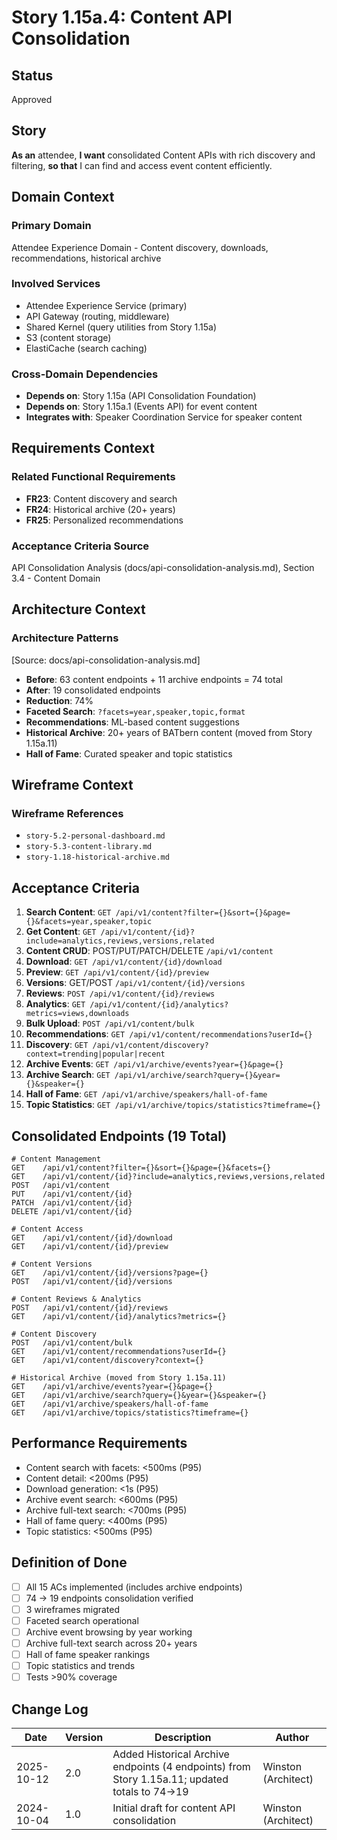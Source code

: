 # Story 1.15a.4: Content API Consolidation

## Status
Approved

## Story

**As an** attendee,
**I want** consolidated Content APIs with rich discovery and filtering,
**so that** I can find and access event content efficiently.

## Domain Context

### Primary Domain
Attendee Experience Domain - Content discovery, downloads, recommendations, historical archive

### Involved Services
- Attendee Experience Service (primary)
- API Gateway (routing, middleware)
- Shared Kernel (query utilities from Story 1.15a)
- S3 (content storage)
- ElastiCache (search caching)

### Cross-Domain Dependencies
- **Depends on**: Story 1.15a (API Consolidation Foundation)
- **Depends on**: Story 1.15a.1 (Events API) for event content
- **Integrates with**: Speaker Coordination Service for speaker content

## Requirements Context

### Related Functional Requirements
- **FR23**: Content discovery and search
- **FR24**: Historical archive (20+ years)
- **FR25**: Personalized recommendations

### Acceptance Criteria Source
API Consolidation Analysis (docs/api-consolidation-analysis.md), Section 3.4 - Content Domain

## Architecture Context

### Architecture Patterns
[Source: docs/api-consolidation-analysis.md]
- **Before**: 63 content endpoints + 11 archive endpoints = 74 total
- **After**: 19 consolidated endpoints
- **Reduction**: 74%
- **Faceted Search**: `?facets=year,speaker,topic,format`
- **Recommendations**: ML-based content suggestions
- **Historical Archive**: 20+ years of BATbern content (moved from Story 1.15a.11)
- **Hall of Fame**: Curated speaker and topic statistics

## Wireframe Context

### Wireframe References
- `story-5.2-personal-dashboard.md`
- `story-5.3-content-library.md`
- `story-1.18-historical-archive.md`

## Acceptance Criteria

1. **Search Content**: `GET /api/v1/content?filter={}&sort={}&page={}&facets=year,speaker,topic`
2. **Get Content**: `GET /api/v1/content/{id}?include=analytics,reviews,versions,related`
3. **Content CRUD**: POST/PUT/PATCH/DELETE `/api/v1/content`
4. **Download**: `GET /api/v1/content/{id}/download`
5. **Preview**: `GET /api/v1/content/{id}/preview`
6. **Versions**: GET/POST `/api/v1/content/{id}/versions`
7. **Reviews**: `POST /api/v1/content/{id}/reviews`
8. **Analytics**: `GET /api/v1/content/{id}/analytics?metrics=views,downloads`
9. **Bulk Upload**: `POST /api/v1/content/bulk`
10. **Recommendations**: `GET /api/v1/content/recommendations?userId={}`
11. **Discovery**: `GET /api/v1/content/discovery?context=trending|popular|recent`
12. **Archive Events**: `GET /api/v1/archive/events?year={}&page={}`
13. **Archive Search**: `GET /api/v1/archive/search?query={}&year={}&speaker={}`
14. **Hall of Fame**: `GET /api/v1/archive/speakers/hall-of-fame`
15. **Topic Statistics**: `GET /api/v1/archive/topics/statistics?timeframe={}`

## Consolidated Endpoints (19 Total)

```
# Content Management
GET    /api/v1/content?filter={}&sort={}&page={}&facets={}
GET    /api/v1/content/{id}?include=analytics,reviews,versions,related
POST   /api/v1/content
PUT    /api/v1/content/{id}
PATCH  /api/v1/content/{id}
DELETE /api/v1/content/{id}

# Content Access
GET    /api/v1/content/{id}/download
GET    /api/v1/content/{id}/preview

# Content Versions
GET    /api/v1/content/{id}/versions?page={}
POST   /api/v1/content/{id}/versions

# Content Reviews & Analytics
POST   /api/v1/content/{id}/reviews
GET    /api/v1/content/{id}/analytics?metrics={}

# Content Discovery
POST   /api/v1/content/bulk
GET    /api/v1/content/recommendations?userId={}
GET    /api/v1/content/discovery?context={}

# Historical Archive (moved from Story 1.15a.11)
GET    /api/v1/archive/events?year={}&page={}
GET    /api/v1/archive/search?query={}&year={}&speaker={}
GET    /api/v1/archive/speakers/hall-of-fame
GET    /api/v1/archive/topics/statistics?timeframe={}
```

## Performance Requirements

- Content search with facets: <500ms (P95)
- Content detail: <200ms (P95)
- Download generation: <1s (P95)
- Archive event search: <600ms (P95)
- Archive full-text search: <700ms (P95)
- Hall of fame query: <400ms (P95)
- Topic statistics: <500ms (P95)

## Definition of Done

- [ ] All 15 ACs implemented (includes archive endpoints)
- [ ] 74 → 19 endpoints consolidation verified
- [ ] 3 wireframes migrated
- [ ] Faceted search operational
- [ ] Archive event browsing by year working
- [ ] Archive full-text search across 20+ years
- [ ] Hall of fame speaker rankings
- [ ] Topic statistics and trends
- [ ] Tests >90% coverage

## Change Log

| Date | Version | Description | Author |
|------|---------|-------------|--------|
| 2025-10-12 | 2.0 | Added Historical Archive endpoints (4 endpoints) from Story 1.15a.11; updated totals to 74→19 | Winston (Architect) |
| 2024-10-04 | 1.0 | Initial draft for content API consolidation | Winston (Architect) |
